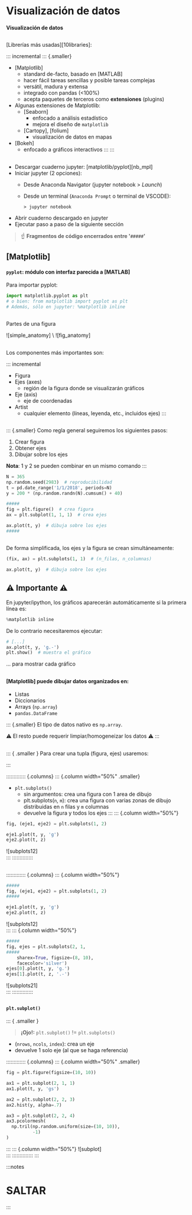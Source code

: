 
# Visualización de datos
#### Visualización de datos

##

[Librerías más usadas][10libraries]:

::: incremental
::: {.smaller}
- [Matplotlib]
  + standard de-facto, basado en [MATLAB]
  + hacer fácil tareas sencillas y posible tareas complejas
  + versátil, madura y extensa
  + integrado con pandas (<100%)
  + acepta paquetes de terceros como **extensiones** (plugins)
- Algunas extensiones de Matplotlib:
  + [Seaborn]
    * enfocado a análisis estadístico
    * mejora el diseño de `matplotlib`
  + [Cartopy], [folium]
    * visualización de datos en mapas
- [Bokeh]
  + enfocado a gráficos interactivos
:::
:::

##
- Descargar cuaderno jupyter: [matplotlib/pyplot][nb_mpl]
- Iniciar jupyter (2 opciones):
   + Desde Anaconda Navigator (jupyter notebook > _Launch_)
   + Desde un terminal (`Anaconda Prompt` o terminal de VSCODE):

        `> jupyter notebook`
- Abrir cuaderno descargado en jupyter
- Ejecutar paso a paso de la siguiente sección

> ☝ **Fragmentos de código encerrados entre '`#####`'**


## [Matplotlib]
#### `pyplot`: módulo con interfaz parecida a [MATLAB]

Para importar pyplot:

~~~python
import matplotlib.pyplot as plt
# o bien: from matplotlib import pyplot as plt
# Además, sólo en jupyter: %matplotlib inline
~~~


##
Partes de una figura

![simple_anatomy] \ ![fig_anatomy]


##
Los componentes más importantes son:

::: incremental
- Figura
- Ejes (axes)
  + región de la figura donde se visualizarán gráficos
- Eje (axis)
  + eje de coordenadas
- Artist
  + cualquier elemento (líneas, leyenda, etc., incluidos ejes)
:::

##
::: {.smaller}
Como regla general seguiremos los siguientes pasos:

1. Crear figura
2. Obtener ejes
3. Dibujar sobre los ejes

**Nota**: 1 y 2 se pueden combinar en un mismo comando
:::

~~~python
N = 365
np.random.seed(2983)  # reproducibilidad
t = pd.date_range('1/1/2018', periods=N)
y = 200 * (np.random.randn(N).cumsum() + 40)

#####
fig = plt.figure()  # crea figura
ax = plt.subplot(1, 1, 1)  # crea ejes

ax.plot(t, y)  # dibuja sobre los ejes
#####
~~~

##
De forma simplificada, los ejes y la figura se crean simultáneamente:

~~~python
(fix, ax) = plt.subplots(1, 1)  # (n_filas, n_columnas)

ax.plot(t, y)  # dibuja sobre los ejes
~~~

## ⚠ Importante ⚠
En jupyter/ipython, los gráficos aparecerán automáticamente si la primera
línea es:

~~~python
%matplotlib inline
~~~

De lo contrario necesitaremos ejecutar:

~~~python
# [...]
ax.plot(t, y, 'g.-')
plt.show()  # muestra el gráfico
~~~
... para mostrar cada gráfico

##
#### [Matplotlib] puede dibujar datos organizados en:

- Listas
- Diccionarios
- Arrays (`np.array`)
- `pandas.DataFrame`

::: {.smaller}
El tipo de datos nativo es `np.array`.

⚠ El resto puede requerir limpiar/homogeneizar los datos ⚠
:::

##
::: { .smaller }
Para crear una tupla (figura, ejes) usaremos:

:::

::::::::::::: {.columns}
::: {.column width="50%" .smaller}
- `plt.subplots()`
  + sin argumentos: crea una figura con 1 area de dibujo
  + plt.subplots(`n`, `m`): crea una figura con varias zonas de dibujo
    distribuidas en `n` filas y `m` columnas
  + devuelve la figura y todos los ejes
:::
::: {.column width="50%"}
~~~python
fig, (eje1, eje2) = plt.subplots(1, 2)

eje1.plot(t, y, 'g')
eje2.plot(t, z)
~~~
![subplots12] \
:::
::::::::::::::

##
::::::::::::: {.columns}
::: {.column width="50%"}
~~~python
#####
fig, (eje1, eje2) = plt.subplots(1, 2)
#####

eje1.plot(t, y, 'g')
eje2.plot(t, z)
~~~
![subplots12] \
:::
::: {.column width="50%"}
~~~python
#####
fig, ejes = plt.subplots(2, 1,
#####
    sharex=True, figsize=(8, 10),
    facecolor='silver')
ejes[0].plot(t, y, 'g.')
ejes[1].plot(t, z, '.-')
~~~
![subplots21] \
:::
::::::::::::::

##
#### `plt.subplot()`

::: { .smaller }
> **¡Ojo!:** `plt.subplot()` != `plt.subplots()`

  + (`nrows`, `ncols`, `index`): crea un eje
  + devuelve 1 solo eje (al que se haga referencia)

::::::::::::: {.columns}
::: {.column width="50%" .smaller}
~~~python
fig = plt.figure(figsize=(10, 10))

ax1 = plt.subplot(2, 1, 1)
ax1.plot(t, y, 'gs')

ax2 = plt.subplot(2, 2, 3)
ax2.hist(y, alpha=.7)

ax3 = plt.subplot(2, 2, 4)
ax3.pcolormesh(
  np.tril(np.random.uniform(size=(10, 10)),
          -1)
)
~~~
:::
::: {.column width="50%"}
![subplot] \
:::
::::::::::::::
:::

:::notes
# SALTAR
:::

